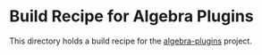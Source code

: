<!--
SPDX-PackageName: "detray, a part of the ACTS project"
SPDX-FileCopyrightText: 2021 CERN
SPDX-License-Identifier: MPL-2.0
-->

# Build Recipe for Algebra Plugins

This directory holds a build recipe for the
[algebra-plugins](https://github.com/acts-project/algebra-plugins) project.
